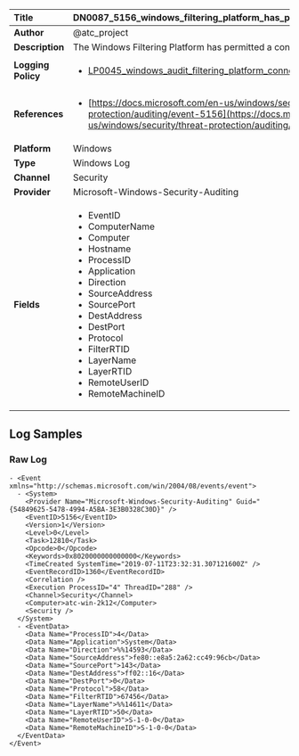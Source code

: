 | Title              | DN0087_5156_windows_filtering_platform_has_permitted_connection       |
|:-------------------|:------------------|
| **Author**         | @atc_project        |
| **Description**    | The Windows Filtering Platform has permitted a connection |
| **Logging Policy** | <ul><li>[LP0045_windows_audit_filtering_platform_connection](../Logging_Policies/LP0045_windows_audit_filtering_platform_connection.md)</li></ul> |
| **References**     | <ul><li>[https://docs.microsoft.com/en-us/windows/security/threat-protection/auditing/event-5156](https://docs.microsoft.com/en-us/windows/security/threat-protection/auditing/event-5156)</li></ul> |
| **Platform**       | Windows    |
| **Type**           | Windows Log        |
| **Channel**        | Security     |
| **Provider**       | Microsoft-Windows-Security-Auditing    |
| **Fields**         | <ul><li>EventID</li><li>ComputerName</li><li>Computer</li><li>Hostname</li><li>ProcessID</li><li>Application</li><li>Direction</li><li>SourceAddress</li><li>SourcePort</li><li>DestAddress</li><li>DestPort</li><li>Protocol</li><li>FilterRTID</li><li>LayerName</li><li>LayerRTID</li><li>RemoteUserID</li><li>RemoteMachineID</li></ul> |


## Log Samples

### Raw Log

```
- <Event xmlns="http://schemas.microsoft.com/win/2004/08/events/event">
  - <System>
    <Provider Name="Microsoft-Windows-Security-Auditing" Guid="{54849625-5478-4994-A5BA-3E3B0328C30D}" /> 
    <EventID>5156</EventID> 
    <Version>1</Version> 
    <Level>0</Level> 
    <Task>12810</Task> 
    <Opcode>0</Opcode> 
    <Keywords>0x8020000000000000</Keywords> 
    <TimeCreated SystemTime="2019-07-11T23:32:31.307121600Z" /> 
    <EventRecordID>1360</EventRecordID> 
    <Correlation /> 
    <Execution ProcessID="4" ThreadID="288" /> 
    <Channel>Security</Channel> 
    <Computer>atc-win-2k12</Computer> 
    <Security /> 
  </System>
  - <EventData>
    <Data Name="ProcessID">4</Data> 
    <Data Name="Application">System</Data> 
    <Data Name="Direction">%%14593</Data> 
    <Data Name="SourceAddress">fe80::e8a5:2a62:cc49:96cb</Data> 
    <Data Name="SourcePort">143</Data> 
    <Data Name="DestAddress">ff02::16</Data> 
    <Data Name="DestPort">0</Data> 
    <Data Name="Protocol">58</Data> 
    <Data Name="FilterRTID">67456</Data> 
    <Data Name="LayerName">%%14611</Data> 
    <Data Name="LayerRTID">50</Data> 
    <Data Name="RemoteUserID">S-1-0-0</Data> 
    <Data Name="RemoteMachineID">S-1-0-0</Data> 
  </EventData>
</Event>

```




